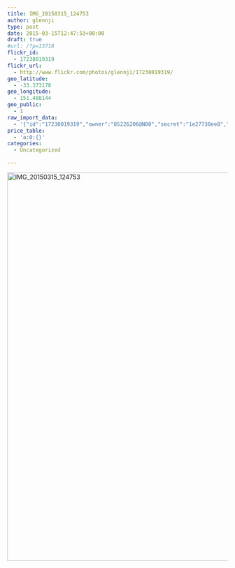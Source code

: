 ```yaml
---
title: IMG_20150315_124753
author: glennji
type: post
date: 2015-03-15T12:47:53+00:00
draft: true
#url: /?p=13718
flickr_id:
  - 17238019319
flickr_url:
  - http://www.flickr.com/photos/glennji/17238019319/
geo_latitude:
  - -33.373178
geo_longitude:
  - 151.488144
geo_public:
  - 1
raw_import_data:
  - '{"id":"17238019319","owner":"85226206@N00","secret":"1e27730ee8","server":"7724","farm":8,"title":"IMG_20150315_124753","ispublic":0,"isfriend":0,"isfamily":0,"description":{"_content":""},"dateupload":"1431089910","lastupdate":"1431089920","datetaken":"2015-03-15 12:47:53","datetakengranularity":"0","datetakenunknown":"0","ownername":"glennji","tags":"","machine_tags":"","originalsecret":"208ebc6a30","originalformat":"jpg","latitude":"-33.373178","longitude":"151.488144","accuracy":"16","context":0,"place_id":"kqf7_PVTWryAwgzc2w","woeid":"28645358","geo_is_family":0,"geo_is_friend":0,"geo_is_contact":0,"geo_is_public":0,"media":"photo","media_status":"ready","url_o":"https://farm8.staticflickr.com/7724/17238019319_208ebc6a30_o.jpg","height_o":"4208","width_o":"3120"}'
price_table:
  - 'a:0:{}'
categories:
  - Uncategorized

---
```

<p class="flickr-image">
  <a href="http://www.flickr.com/photos/glennji/17238019319/" class="flickr-link"><img src="/wp-content/uploads/2015/03/17238019319_208ebc6a30_o-759x1024.jpg" width="660" height="890" alt="IMG_20150315_124753" class="keyring-img" /></a>
</p>
